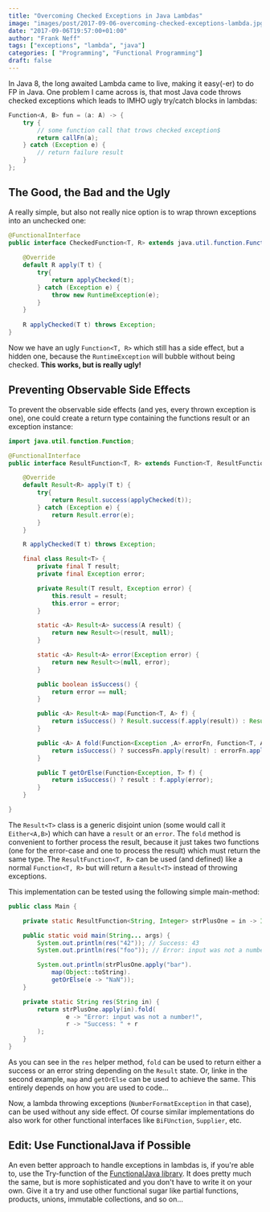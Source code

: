 ```yaml
---
title: "Overcoming Checked Exceptions in Java Lambdas"
image: "images/post/2017-09-06-overcoming-checked-exceptions-lambda.jpg"
date: "2017-09-06T19:57:00+01:00"
author: "Frank Neff"
tags: ["exceptions", "lambda", "java"]
categories: [ "Programming", "Functional Programming"]
draft: false
---
```


In Java 8, the long awaited Lambda came to live, making it easy(-er) to do FP in Java. One problem I came across is, 
that most Java code throws checked exceptions which leads to IMHO ugly try/catch blocks in lambdas:

<!--more-->

```java
Function<A, B> fun = (a: A) -> {
    try {
        // some function call that trows checked exception$
        return callFn(a);
    } catch (Exception e) {
        // return failure result
    }
};
```

## The Good, the Bad and the Ugly

A really simple, but also not really nice option is to wrap thrown exceptions into an unchecked one:

```java
@FunctionalInterface
public interface CheckedFunction<T, R> extends java.util.function.Function<T, R> {
    
    @Override
    default R apply(T t) {
        try{
            return applyChecked(t);
        } catch (Exception e) {
            throw new RuntimeException(e);
        }
    }
    
    R applyChecked(T t) throws Exception;
}
```

Now we have an ugly `Function<T, R>` which still has a side effect, but a hidden one, because the `RuntimeException` will
bubble without being checked. **This works, but is really ugly!**

## Preventing Observable Side Effects

To prevent the observable side effects (and yes, every thrown exception is one), one could create a return type containing the 
functions result or an exception instance:

```java
import java.util.function.Function;

@FunctionalInterface
public interface ResultFunction<T, R> extends Function<T, ResultFunction.Result<R>> {

    @Override
    default Result<R> apply(T t) {
        try{
            return Result.success(applyChecked(t));
        } catch (Exception e) {
            return Result.error(e);
        }
    }

    R applyChecked(T t) throws Exception;

    final class Result<T> {
        private final T result;
        private final Exception error;

        private Result(T result, Exception error) {
            this.result = result;
            this.error = error;
        }

        static <A> Result<A> success(A result) {
            return new Result<>(result, null);
        }

        static <A> Result<A> error(Exception error) {
            return new Result<>(null, error);
        }

        public boolean isSuccess() {
            return error == null;
        }

        public <A> Result<A> map(Function<T, A> f) {
            return isSuccess() ? Result.success(f.apply(result)) : Result.error(error);
        }

        public <A> A fold(Function<Exception ,A> errorFn, Function<T, A> successFn) {
            return isSuccess() ? successFn.apply(result) : errorFn.apply(error);
        }

        public T getOrElse(Function<Exception, T> f) {
            return isSuccess() ? result : f.apply(error);
        }
    }

}
```

The `Result<T>` class is a generic disjoint union (some would call it `Either<A,B>`) which can have a `result` or an 
`error`. The `fold` method is convenient to forther process the result, because it just takes two functions 
(one for the error-case and one to process the result) which must return the same type. The `ResultFunction<T, R>` can 
be used (and defined) like a normal `Function<T, R>` but will return a `Result<T>` instead of throwing exceptions.

This implementation can be tested using the following simple main-method:

```java
public class Main {

    private static ResultFunction<String, Integer> strPlusOne = in -> Integer.valueOf(in) + 1;

    public static void main(String... args) {
        System.out.println(res("42")); // Success: 43
        System.out.println(res("foo")); // Error: input was not a number!

        System.out.println(strPlusOne.apply("bar").
            map(Object::toString).
            getOrElse(e -> "NaN"));
    }

    private static String res(String in) {
        return strPlusOne.apply(in).fold(
                e -> "Error: input was not a number!",
                r -> "Success: " + r
        );
    }
}
```

As you can see in the `res` helper method, `fold` can be used to return either a success or an error string depending on 
the `Result` state. Or, linke in the second example, `map` and `getOrElse` can be used to achieve the same. This 
entirely depends on how you are used to code...

Now, a lambda throwing exceptions (`NumberFormatException` in that case), can be used without any 
side effect. Of course similar implementations do also work for other functional interfaces like `BiFUnction`, 
`Supplier`, etc.

## Edit: Use FunctionalJava if Possible

An even better approach to handle exceptions in lambdas is, if you're able to, use the Try-function of the
[FunctionalJava library](http://www.functionaljava.org/). It does pretty much the same, but is more sophisticated and you
don't have to write it on your own. Give it a try and use other functional sugar like partial functions, products, 
unions, immutable collections, and so on...
